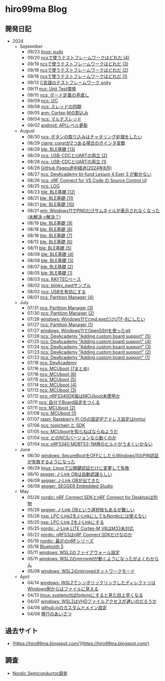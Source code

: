 # hiro99ma Blog

## 開発日記

* 2024
  * September
    * 09/23 [linux: sudo](2024/09/20240923-linux.md)
    * 09/20 [ncsで使うテストフレームワークはどれだ (4)](2024/09/20240920-test.md)
    * 09/19 [ncsで使うテストフレームワークはどれだ (3)](2024/09/20240919-test.md)
    * 09/18 [ncsで使うテストフレームワークはどれだ (2)](2024/09/20240918-test.md)
    * 09/16 [ncsで使うテストフレームワークはどれだ (1)](2024/09/20240916-test.md)
    * 09/12 [C言語のテストフレームワーク unity](2024/09/20240912-test.md)
    * 09/11 [ncs: Unit Test環境](2024/09/20240911-test.md)
    * 09/10 [ncs: ボード定義の見直し](2024/09/20240910-ncs.md)
    * 09/09 [ncs: I2C](2024/09/20240909-ncs.md)
    * 09/08 [ncs: スレッドの同期](2024/09/20240907-ncs.md)
    * 09/05 [arm: Cortex-Mの割込み](2024/09/20240905-arm.md)
    * 09/04 [ncs: マルチスレッド](2024/09/20240904-ncs.md)
    * 09/02 [android: APIレベル更新](2024/09/20240902-and.md)
  * August
    * 08/30 [ncs: ボタンの取り込みはチャタリング処理をしたい](2024/08/20240830-ncs.md)
    * 08/29 [clang: constが2つある場合のポインタ変数](2024/08/20240829-c.md)
    * 08/29 [ble: BLE基礎 (13)](2024/08/20240829-ble.md)
    * 08/29 [ncs: USB-CDCとUARTの両立 (2)](2024/08/20240829-ncs.md)
    * 08/28 [ncs: USB-CDCとUARTの両立 (1)](2024/08/20240828-ncs.md)
    * 08/28 [GitHub Pages途中経過(2024年8月)](2024/08/20240828-ghp.md)
    * 08/27 [ncs: DevAcademy bt-fund Lesson 4 Exer 3 が動かない](2024/08/20240827-ncs.md)
    * 08/26 [ncs: nRF Connect for VS Code の Source Control UI](2024/08/20240826-ncs.md)
    * 08/25 [ncs: LOG](2024/08/20240825-ncs.md)
    * 08/23 [ble: BLE基礎 (12)](2024/08/20240822-ble.md)
    * 08/21 [ble: BLE基礎 (11)](2024/08/20240821-ble.md)
    * 08/21 [ble: BLE基礎 (10)](2024/08/20240820-ble.md)
    * 08/21 [win: Windows11でPNGだけサムネイルが表示されなくなった(未解決→解決？)](2024/08/20240821-win.md)
    * 08/19 [ble: BLE基礎 (9)](2024/08/20240819-ble.md)
    * 08/18 [ble: BLE基礎 (8)](2024/08/20240818-ble.md)
    * 08/16 [ble: BLE基礎 (7)](2024/08/20240816-ble.md)
    * 08/12 [ble: BLE基礎 (6)](2024/08/20240812-ble.md)
    * 08/11 [ble: BLE基礎 (5)](2024/08/20240811-ble.md)
    * 08/09 [ble: BLE基礎 (4)](2024/08/20240809-ble.md)
    * 08/08 [ble: BLE基礎 (3)](2024/08/20240808-ble.md)
    * 08/07 [ble: BLE基礎 (2)](2024/08/20240807-ble.md)
    * 08/05 [ble: BLE基礎 (1)](2024/08/20240805-ble.md)
    * 08/03 [ncs: RAYTECベース](2024/08/20240803-ncs.md)
    * 08/02 [ncs: blinky_pwdサンプル](2024/08/20240802-pwm.md)
    * 08/02 [ncs: USBを有効にする](2024/08/20240802-ncs.md)
    * 08/01 [ncs: Partition Manager (4)](2024/08/20240801-ncs.md)
  * July
    * 07/31 [ncs: Partition Manager (3)](2024/07/20240731-ncs.md)
    * 07/30 [ncs: Partition Manager (2)](2024/07/20240730-ncs.md)
    * 07/28 [windows: Windows11でcmd.exeだけUTF-8にしたい](2024/07/20240728-utf.md)
    * 07/27 [ncs: Partition Manager (1)](2024/07/20240727-ncs.md)
    * 07/27 [windows: Windows11でOpenSSHを使ったgit](2024/07/20240727-ssh.md)
    * 07/26 [ncs: DevAcademy "Adding custom board support" (5)](2024/07/20240726-da.md)
    * 07/25 [ncs: DevAcademy "Adding custom board support" (4)](2024/07/20240725-da.md)
    * 07/24 [ncs: DevAcademy "Adding custom board support" (3)](2024/07/20240724-da.md)
    * 07/23 [ncs: DevAcademy "Adding custom board support" (2)](2024/07/20240723-da.md)
    * 07/22 [ncs: DevAcademy "Adding custom board support" (1)](2024/07/20240722-da.md)
    * 07/18 [ncs: DevAcademy](2024/07/20240718-da.md)
    * 07/16 [ncs: MCUboot (7まとめ)](2024/07/20240716-boot2.md)
    * 07/16 [ncs: MCUboot (6)](2024/07/20240716-boot.md)
    * 07/15 [ncs: MCUboot (5)](2024/07/20240715-boot.md)
    * 07/14 [ncs: MCUboot (4)](2024/07/20240714-boot.md)
    * 07/13 [ncs: MCUboot (3)](2024/07/20240713-boot.md)
    * 07/12 [ncs: nRF5340DK版はMCUboot未使用か](2024/07/20240712-53dk.md)
    * 07/11 [ncs: 自分でBoard設定をつくる](2024/07/20240711-dts.md)
    * 07/11 [ncs: MCUboot (2)](2024/07/20240711-boot.md)
    * 07/08 [ncs: MCUboot (1)](2024/07/20240708-boot.md)
    * 07/07 [raspi: Raspberry Pi OSの固定IPアドレス設定はnmtui](2024/07/20240707-raspi.md)
    * 07/06 [ncs: toolchain と SDK](2024/07/20240706-ncs.md)
    * 07/05 [ncs: MCUbootを知らねばならぬようだ](2024/07/20240705-boot.md)
    * 07/04 [ncs: どのNCSバージョンなら動くのか](2024/07/20240704-ncs.md)
    * 07/04 [ncs: nRF5340 MDBT53-1M用のビルドがうまくいかない](2024/07/20240704-mdbt.md)
  * June
    * 06/30 [windows: SecureBootをOFFにしたらWindows11のPIN認証が失敗するようになった](2024/06/20240630-pin.md)
    * 06/29 [linux: Linuxで公開鍵認証だけに変更して失敗](2024/06/20240629-pi.md)
    * 06/10 [segger: J-Link OBは自動認識らしい](2024/06/09/20240610-jlink.md)
    * 06/09 [segger: J-Link OBが出てきた](2024/06/09/20240609-jlink.md)
    * 06/08 [segger: SEGGER Embedded Studio](2024/06/20240608-ses.md)
  * May
    * 05/26 [nordic: nRF Connect SDKとnRF Connect for Desktopは別物](2024/05/20240526-sdk.md)
    * 05/26 [segger: J-Link OBという選択肢もあるが難しい](2024/05/20240526-nrf53dk.md)
    * 05/26 [nxp: LPC-Link2をJ-LinkにしてもNordicには使えない](2024/05/20240526-lpclink2.md)
    * 05/25 [nxp: LPC-Link 2をJ-Linkにする](2024/05/20240525-lpclink2.md)
    * 05/25 [nordic: J-Link LITE Cortex-M V8はM33未対応](2024/05/20240525-nrfconn.md)
    * 05/22 [nordic: nRF53はnRF Connect SDKだけなのか](2024/05/20240522-nrfconn.md)
    * 05/19 [nordic: 最近のnRFシリーズ](2024/05/20240519-nordic.md)
    * 05/18 [Bluetooth 5](2024/05/20240518-bl5.md)
    * 05/11 [windows: WSL2のファイアウォール設定](2024/05/20240511-wsl2-firewall.md)
    * 05/11 [windows: WSL2のmirroredが動くようになったがよくわからん](2024/05/20240511-wsl2.md)
    * 05/08 [windows: WSL2のmirroredネットワークモード](2024/05/20240508-wsl2.md)
  * April
    * 04/14 [windows: WSL2でシンボリックリンクしたディレクトリはWindows側からはファイルに見える](2024/04/20240414-wsl.md)
    * 04/13 [linux: systemctlはforkingにすると見た目上早くなる](2024/04/20240413-systemd.md)
    * 04/07 [windows: WSL2はVHDファイルアクセスが遅いのだろうか](2024/04/20240407-wsl.md)
    * 04/06 [github.ioのカスタムドメイン設定](2024/04/20240406-githubio.md)
    * 04/06 [移行のあいさつ](2024/04/20240406-greeting.md)

## 過去サイト

* [https://hiro99ma.blogspot.com/](https://hiro99ma.blogspot.com/)

## 調査

* [Nordic Semiconductor調査](nrf/index.md)
